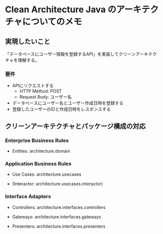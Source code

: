 # Clean Architecture Java のアーキテクチャについてのメモ

## 実現したいこと

「データベースにユーザー情報を登録するAPI」を実装してクリーンアーキテクチャを理解する。

### 要件

- APIにリクエストする
  - HTTP Method: POST
  - Request Body: ユーザー名
- データベースにユーザー名とユーザー作成日時を登録する
- 登録したユーザーのIDと作成日時をレスポンスする

## クリーンアーキテクチャとパッケージ構成の対応

### Enterprise Business Rules

- Entities: architecture.domain

### Application Business Rules

- Use Cases: architecture.usecases

- (Interactor: architecture.usecases.interactor)

### Interface Adapters

- Controllers: architecture.interfaces.controllers

- Gateways: architecture.interfaces.gateways

- Presenters: architecture.interfaces.presenters
